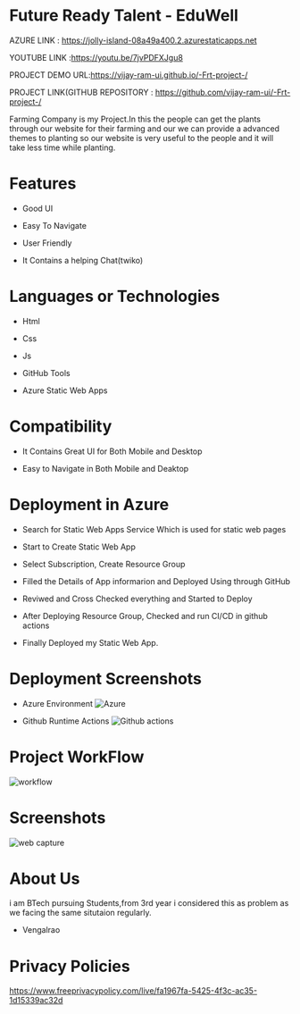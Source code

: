 # Future Ready Talent - EduWell



AZURE LINK : https://jolly-island-08a49a400.2.azurestaticapps.net

YOUTUBE LINK :https://youtu.be/7jvPDFXJgu8

PROJECT DEMO URL:https://vijay-ram-ui.github.io/-Frt-project-/

PROJECT LINK(GITHUB REPOSITORY : https://github.com/vijay-ram-ui/-Frt-project-/



Farming Company is my Project.In this the people can get the plants through our website for their farming and our we can provide a advanced themes to planting so our website is very useful to the people and it will take less time while planting.


# Features
-  Good UI

-  Easy To Navigate

-  User Friendly

-  It Contains a helping Chat(twiko)



# Languages or Technologies

-  Html

-  Css

-  Js

-  GitHub Tools

-  Azure Static Web Apps

# Compatibility
 -  It Contains Great UI for Both Mobile and Desktop
 
 -  Easy to Navigate in Both Mobile and Deaktop

# Deployment in Azure

-  Search for Static Web Apps Service Which is used for static web pages

-  Start to Create Static Web App

-  Select Subscription, Create Resource Group 

-  Filled the Details of App informarion and Deployed Using through GitHub

-  Reviwed and Cross Checked everything and Started to Deploy 

-  After Deploying Resource Group, Checked and run CI/CD in github actions 

-  Finally Deployed my Static Web App.

# Deployment  Screenshots

- Azure Environment
![Azure](https://user-images.githubusercontent.com/94039041/203129679-711cef73-ac2b-4781-87b7-af4fd8d49631.png)



- Github Runtime Actions
![Github actions](https://user-images.githubusercontent.com/94039041/203129644-cd8f49ed-2b97-4e61-824a-fa095d750602.png)


# Project WorkFlow
![workflow](https://user-images.githubusercontent.com/94039041/203129557-624eb3f5-cb81-41da-9219-cb5932b20b4c.png)


 
# Screenshots
![web capture](https://user-images.githubusercontent.com/94039041/203128952-0a193527-8f55-4abe-b73f-f2bbe7e1f759.png)



# About Us
i am BTech pursuing Students,from 3rd year i considered this as problem as we facing the same situtaion regularly.

-  Vengalrao


# Privacy Policies 
https://www.freeprivacypolicy.com/live/fa1967fa-5425-4f3c-ac35-1d15339ac32d

